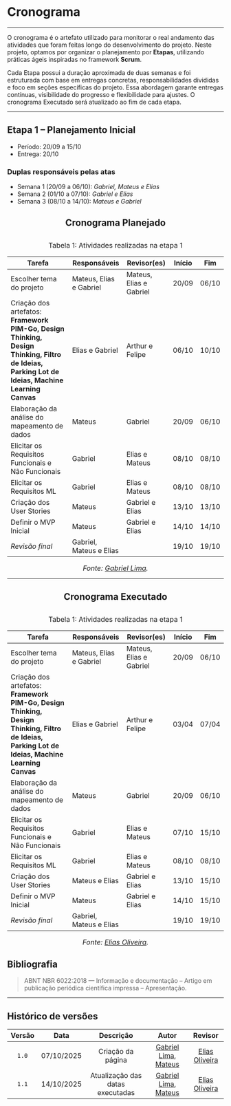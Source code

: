 # Cronograma

---

O cronograma é o artefato utilizado para monitorar o real andamento das atividades que foram feitas longo do desenvolvimento do projeto. Neste projeto, optamos por organizar o planejamento por **Etapas**, utilizando práticas ágeis inspiradas no framework **Scrum**.

Cada Etapa possui a duração aproximada de duas semanas e foi estruturada com base em entregas concretas, responsabilidades divididas e foco em seções específicas do projeto. Essa abordagem garante entregas contínuas, visibilidade do progresso e flexibilidade para ajustes. O cronograma Executado será atualizado ao fim de cada etapa.

---

## Etapa 1 – Planejamento Inicial  
- Período: 20/09 a 15/10 
- Entrega: 20/10   

### Duplas responsáveis pelas atas
- Semana 1 (20/09 a 06/10): *Gabriel, Mateus e Elias*
- Semana 2 (01/10 a 07/10): *Gabriel e Elias*
- Semana 3 (08/10 a 14/10): *Mateus e Gabriel*

<center>
 <h2>Cronograma Planejado <h2>
</center>

<font size="3"><p style="text-align: center">Tabela 1: Atividades realizadas na etapa 1</p></font>

| Tarefa                                      |      Responsáveis      |      Revisor(es)   |  Início |  Fim  |
|---------------------------------------------|------------------------|--------------------|---------| ----- |
| Escolher tema do projeto              | Mateus, Elias e Gabriel      | Mateus, Elias e Gabriel     |  20/09  | 06/10 |
| Criação dos artefatos: **Framework PIM-Go, Design Thinking, Design Thinking, Filtro de Ideias, Parking Lot de Ideias, Machine Learning Canvas** | Elias e Gabriel | Arthur e Felipe    |  06/10  | 10/10 |
| Elaboração da análise do mapeamento de dados  | Mateus      | Gabriel  |  20/09  | 06/10 |          
| Elicitar os Requisitos Funcionais e Não Funcionais      | Gabriel         | Elias e Mateus  |  08/10  | 08/10 |
| Elicitar os Requisitos ML          | Gabriel                 | Elias e Mateus   |  08/10  | 08/10 |
| Criação dos User Stories       | Mateus       | Gabriel e Elias  |  13/10  | 13/10 |
| Definir o MVP Inicial       | Mateus      | Gabriel e Elias |  14/10  | 14/10 |
| *Revisão final*                             | Gabriel, Mateus e Elias  |                    |  19/10  | 19/10 |

<font size="3"><p style="text-align: center">_Fonte: [Gabriel Lima](https://github.com/gabriel-lima258)._</p></font>

---

<center>
 <h2>Cronograma Executado <h2>
</center>

<font size="3"><p style="text-align: center">Tabela 1: Atividades realizadas na etapa 1</p></font>

| Tarefa                                      |      Responsáveis      |      Revisor(es)   |  Início |  Fim  |
|---------------------------------------------|------------------------|--------------------|---------| ----- |
| Escolher tema do projeto              | Mateus, Elias e Gabriel      | Mateus, Elias e Gabriel     |  20/09  | 06/10 |
| Criação dos artefatos: **Framework PIM-Go, Design Thinking, Design Thinking, Filtro de Ideias, Parking Lot de Ideias, Machine Learning Canvas** | Elias e Gabriel | Arthur e Felipe    |  03/04  | 07/04 |
| Elaboração da análise do mapeamento de dados  | Mateus      | Gabriel  |  20/09  | 06/10 |          
| Elicitar os Requisitos Funcionais e Não Funcionais      | Gabriel         | Elias e Mateus  |  07/10  | 15/10 |
| Elicitar os Requisitos ML          | Gabriel                 | Elias e Mateus   |  08/10  | 08/10 |
| Criação dos User Stories       | Mateus e Elias       | Gabriel e Elias  |  13/10  | 15/10 |
| Definir o MVP Inicial       | Mateus      | Gabriel e Elias |  14/10  | 15/10 |
| *Revisão final*                             | Gabriel, Mateus e Elias  |                    |  19/10  | 19/10 |

<font size="3"><p style="text-align: center">_Fonte: [Elias Oliveira][EliasGH]._</p></font>


## Bibliografia

>ABNT NBR 6022:2018 — Informação e documentação – Artigo em publicação periódica científica impressa – Apresentação.

---

## Histórico de versões
| Versão | Data | Descrição | Autor | Revisor
| :-: | :-: | :-: | :-: | :-:|
|`1.0`| 07/10/2025 | Criação da página | [Gabriel Lima](https://github.com/gabriel-lima258), [Mateus](MaeusGH) | [Elias Oliveira][EliasGH]|                           | Autor
|`1.1`| 14/10/2025 | Atualização das datas executadas | [Gabriel Lima](https://github.com/gabriel-lima258), [Mateus](MateusGH) | [Elias Oliveira][EliasGH]|                           | Autor


[MateusGH]: https://github.com/mateusvasconcelos182
[GabrielGH]: https://github.com/gabriel-lima258
[EliasGH]: https://github.com/EliasOliver21